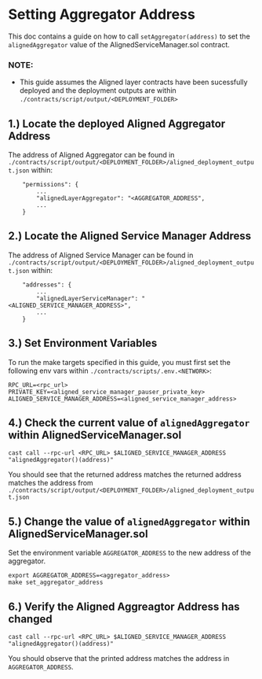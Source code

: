 # Setting Aggregator Address
This doc contains a guide on how to call `setAggregator(address)` to set the `alignedAggregator` value of the AlignedServiceManager.sol contract. 

### NOTE:
- This guide assumes the Aligned layer contracts have been sucessfully deployed and the deployment outputs are within `./contracts/script/output/<DEPLOYMENT_FOLDER>`

## 1.) Locate the deployed Aligned Aggregator Address

The address of Aligned Aggregator can be found in `./contracts/script/output/<DEPLOYMENT_FOLDER>/aligned_deployment_output.json` within:
```
    "permissions": {
        ...
        "alignedLayerAggregator": "<AGGREGATOR_ADDRESS",
        ...
    }
```

## 2.) Locate the Aligned Service Manager Address

The address of Aligned Service Manager can be found in `./contracts/script/output/<DEPLOYMENT_FOLDER>/aligned_deployment_output.json` within:
```
    "addresses": {
        ...
        "alignedLayerServiceManager": "<ALIGNED_SERVICE_MANAGER_ADDRESS>",
        ...
    }
```

## 3.) Set Environment Variables

To run the make targets specified in this guide, you must first set the following env vars within `./contracts/scripts/.env.<NETWORK>`:
```
RPC_URL=<rpc_url>
PRIVATE_KEY=<aligned_service_manager_pauser_private_key>
ALIGNED_SERVICE_MANAGER_ADDRESS=<aligned_service_manager_address>
```

## 4.) Check the current value of `alignedAggregator` within AlignedServiceManager.sol

```
cast call --rpc-url <RPC_URL> $ALIGNED_SERVICE_MANAGER_ADDRESS "alignedAggregator()(address)"
```

You should see that the returned address matches the returned address matches the address from `./contracts/script/output/<DEPLOYMENT_FOLDER>/aligned_deployment_output.json` 

## 5.) Change the value of `alignedAggregator` within AlignedServiceManager.sol

Set the environment variable `AGGREGATOR_ADDRESS` to the new address of the aggregator.
```
export AGGREGATOR_ADDRESS=<aggregator_address>
make set_aggregator_address
```

## 6.) Verify the Aligned Aggreagtor Address has changed
```
cast call --rpc-url <RPC_URL> $ALIGNED_SERVICE_MANAGER_ADDRESS "alignedAggregator()(address)" 
```

You should observe that the printed address matches the address in `AGGREGATOR_ADDRESS`.
